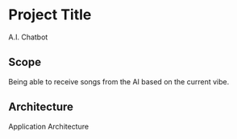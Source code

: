# Project Title
A.I. Chatbot

## Scope
Being able to receive songs from the AI based on the current vibe.  


## Architecture
Application Architecture




